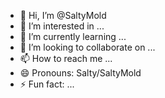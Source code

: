 - 👋 Hi, I’m @SaltyMold
- 👀 I’m interested in ...
- 🌱 I’m currently learning ...
- 💞️ I’m looking to collaborate on ...
- 📫 How to reach me ...
- 😄 Pronouns: Salty/SaltyMold
- ⚡ Fun fact: ...

<!---
SaltyMold/SaltyMold is a ✨ special ✨ repository because its `README.md` (this file) appears on your GitHub profile.
You can click the Preview link to take a look at your changes.
--->
